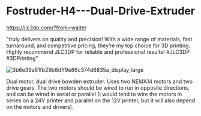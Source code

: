 # Fostruder-H4---Dual-Drive-Extruder

https://jlc3dp.com/?from=walter

"truly delivers on quality and precision! With a wide range of materials, fast turnaround, and competitive pricing, they’re my top choice for 3D printing. Highly recommend JLC3DP for reliable and professional results! #JLC3DP #3DPrinting"

![3b6e39a61fb29b8dff9e86c374d6835a_display_large](https://github.com/user-attachments/assets/a9ab3c50-d6fa-4daa-9384-cde6362b44d7)

Dual motor, dual drive bowden extruder.  Uses two NEMA14 motors and two drive gears.  The two motors should be wired to run in opposite directions, and can be wired in serial or parallel (I would tend to wire the motors in series on a 24V printer and parallel on the 12V printer, but it will also depend on the motors and drivers).
